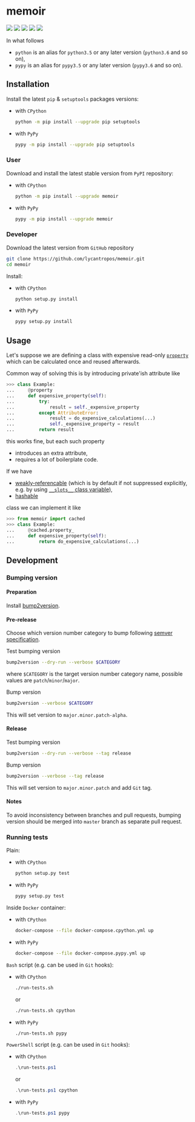 memoir
======

[![](https://travis-ci.com/lycantropos/memoir.svg?branch=master)](https://travis-ci.com/lycantropos/memoir "Travis CI")
[![](https://dev.azure.com/lycantropos/memoir/_apis/build/status/lycantropos.memoir?branchName=master)](https://dev.azure.com/lycantropos/memoir/_build/latest?branchName=master "Azure Pipelines")
[![](https://codecov.io/gh/lycantropos/memoir/branch/master/graph/badge.svg)](https://codecov.io/gh/lycantropos/memoir "Codecov")
[![](https://img.shields.io/github/license/lycantropos/memoir.svg)](https://github.com/lycantropos/memoir/blob/master/LICENSE "License")
[![](https://badge.fury.io/py/memoir.svg)](https://badge.fury.io/py/memoir "PyPI")

In what follows
- `python` is an alias for `python3.5` or any later
version (`python3.6` and so on),
- `pypy` is an alias for `pypy3.5` or any later
version (`pypy3.6` and so on).

Installation
------------

Install the latest `pip` & `setuptools` packages versions:
- with `CPython`
  ```bash
  python -m pip install --upgrade pip setuptools
  ```
- with `PyPy`
  ```bash
  pypy -m pip install --upgrade pip setuptools
  ```

### User

Download and install the latest stable version from `PyPI` repository:
- with `CPython`
  ```bash
  python -m pip install --upgrade memoir
  ```
- with `PyPy`
  ```bash
  pypy -m pip install --upgrade memoir
  ```

### Developer

Download the latest version from `GitHub` repository
```bash
git clone https://github.com/lycantropos/memoir.git
cd memoir
```

Install:
- with `CPython`
  ```bash
  python setup.py install
  ```
- with `PyPy`
  ```bash
  pypy setup.py install
  ```

Usage
-----

Let's suppose we are defining a class 
with expensive read-only [`property`](https://docs.python.org/library/functions.html#property) 
which can be calculated once and reused afterwards.

Common way of solving this is by introducing private'ish attribute like
```python
>>> class Example:
...     @property
...     def expensive_property(self):
...         try:
...             result = self._expensive_property
...         except AttributeError:
...             result = do_expensive_calculations(...)
...             self._expensive_property = result
...         return result

```
this works fine, but each such property

- introduces an extra attribute,
- requires a lot of boilerplate code.

If we have

- [weakly-referencable](https://docs.python.org/library/weakref.html) 
(which is by default if not suppressed explicitly, 
e.g. by using [`__slots__` class variable](https://docs.python.org/reference/datamodel.html#slots)),
- [hashable](https://docs.python.org/glossary.html#term-hashable)

class we can implement it like
```python
>>> from memoir import cached
>>> class Example:
...     @cached.property_
...     def expensive_property(self):
...         return do_expensive_calculations(...)

```

Development
-----------

### Bumping version

#### Preparation

Install
[bump2version](https://github.com/c4urself/bump2version#installation).

#### Pre-release

Choose which version number category to bump following [semver
specification](http://semver.org/).

Test bumping version
```bash
bump2version --dry-run --verbose $CATEGORY
```

where `$CATEGORY` is the target version number category name, possible
values are `patch`/`minor`/`major`.

Bump version
```bash
bump2version --verbose $CATEGORY
```

This will set version to `major.minor.patch-alpha`. 

#### Release

Test bumping version
```bash
bump2version --dry-run --verbose --tag release
```

Bump version
```bash
bump2version --verbose --tag release
```

This will set version to `major.minor.patch` and add `Git` tag.

#### Notes

To avoid inconsistency between branches and pull requests,
bumping version should be merged into `master` branch as separate pull
request.

### Running tests

Plain:
- with `CPython`
  ```bash
  python setup.py test
  ```
- with `PyPy`
  ```bash
  pypy setup.py test
  ```

Inside `Docker` container:
- with `CPython`
  ```bash
  docker-compose --file docker-compose.cpython.yml up
  ```
- with `PyPy`
  ```bash
  docker-compose --file docker-compose.pypy.yml up
  ```

`Bash` script (e.g. can be used in `Git` hooks):
- with `CPython`
  ```bash
  ./run-tests.sh
  ```
  or
  ```bash
  ./run-tests.sh cpython
  ```

- with `PyPy`
  ```bash
  ./run-tests.sh pypy
  ```

`PowerShell` script (e.g. can be used in `Git` hooks):
- with `CPython`
  ```powershell
  .\run-tests.ps1
  ```
  or
  ```powershell
  .\run-tests.ps1 cpython
  ```
- with `PyPy`
  ```powershell
  .\run-tests.ps1 pypy
  ```
